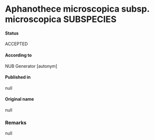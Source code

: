 Aphanothece microscopica subsp. microscopica SUBSPECIES
=======

#### Status
ACCEPTED

#### According to
NUB Generator [autonym]

#### Published in
null

#### Original name
null

### Remarks
null